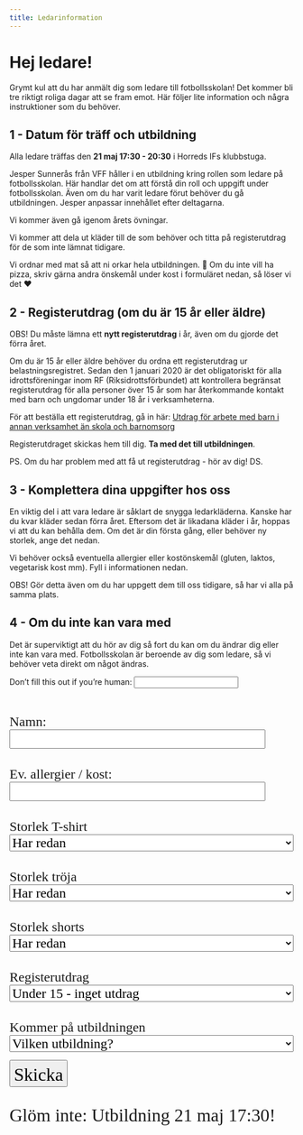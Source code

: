 ```yaml
---
title: Ledarinformation
---
```


# Hej ledare!

Grymt kul att du har anmält dig som ledare till fotbollsskolan! Det kommer bli tre riktigt roliga dagar att se fram emot. Här följer lite information och några instruktioner som du behöver.

## 1 - Datum för träff och utbildning

Alla ledare träffas den **21 maj 17:30 - 20:30** i Horreds IFs klubbstuga.

Jesper Sunnerås från VFF håller i en utbildning kring rollen som ledare på fotbollsskolan. Här handlar det om att förstå din roll och uppgift under fotbollsskolan. Även om du har varit ledare förut behöver du gå utbildningen. Jesper anpassar innehållet efter deltagarna.

Vi kommer även gå igenom årets övningar.

Vi kommer att dela ut kläder till de som behöver och titta på registerutdrag för de som inte lämnat tidigare.

Vi ordnar med mat så att ni orkar hela utbildningen. :pizza:
Om du inte vill ha pizza, skriv gärna andra önskemål under kost i formuläret nedan, så löser vi det :heart:

## 2 - Registerutdrag (om du är 15 år eller äldre)

OBS! Du måste lämna ett **nytt registerutdrag** i år, även om du gjorde det förra året.

Om du är 15 år eller äldre behöver du ordna ett registerutdrag ur belastningsregistret.
Sedan den 1 januari 2020 är det obligatoriskt för alla idrottsföreningar inom RF (Riksidrottsförbundet) att kontrollera begränsat registerutdrag för alla personer över 15 år som har återkommande kontakt med barn och ungdomar under 18 år i verksamheterna.

För att beställa ett registerutdrag, gå in här:
[Utdrag för arbete med barn i annan verksamhet än skola och barnomsorg](https://polisen.se/tjanster-tillstand/belastningsregistret/)

Registerutdraget skickas hem till dig. **Ta med det till utbildningen**.

PS. Om du har problem med att få ut registerutdrag - hör av dig! DS.

## 3 - Komplettera dina uppgifter hos oss

En viktig del i att vara ledare är såklart de snygga ledarkläderna.
Kanske har du kvar kläder sedan förra året. Eftersom det är likadana kläder i år, hoppas vi att du kan behålla dem. Om det är din första gång, eller behöver ny storlek, ange det nedan.

Vi behöver också eventuella allergier eller kostönskemål (gluten, laktos, vegetarisk kost mm). Fyll i informationen nedan.

OBS! Gör detta även om du har uppgett dem till oss tidigare, så har vi alla på samma plats.

## 4 - Om du inte kan vara med

Det är superviktigt att du hör av dig så fort du kan om du ändrar dig eller inte kan vara med.
Fotbollsskolan är beroende av dig som ledare, så vi behöver veta direkt om något ändras.

<form
  name="coaches-details-24"
  method="POST"
  netlify-honeypot="bot-field"
  data-netlify="true"
  action="/tack-ledare"
>
  <p class="hidden">
    <label>
      Don’t fill this out if you’re human: <input name="bot-field" />
    </label>
  </p>
  
  <div style="display: flex; flex-direction: column">
    <span style="font-family: Luckiest Guy; padding-top: 2rem;font-size:1.5rem; display: block;">Namn: </span>
      <input type="text" name="name" style="font-size: 1.5rem; width: 90%" />
       <span style="font-family: Luckiest Guy; padding-top: 2rem;font-size:1.5rem; display: block;"> Ev. allergier / kost:</span>
      <input type="text" name="allergies" style="font-size: 1.5rem; width: 90%;" />
      <span style="font-family: Luckiest Guy; padding-top: 2rem;font-size:1.5rem; display: block;">Storlek T-shirt </span>   
<select id="tshirt" name="tshirt" style="font-family: Luckiest Guy;  font-size: 1.5rem">
  <option value="none">Har redan</option>
  <option value="xs">xs</option>
  <option value="s">s</option>
  <option value="m">m</option>
  <option value="l">l</option>
  <option value="xl">xl</option>
  <option value="xxl">xxl</option>
</select>
   <span style="font-family: Luckiest Guy; padding-top: 2rem;font-size:1.5rem; display: block;">Storlek tröja </span> 
<select id="shirt" name="shirt" style="font-family: Luckiest Guy; font-size: 1.5rem">
<option value="none">Har redan</option>
  <option value="xs">xs</option>
  <option value="s">s</option>
  <option value="m">m</option>
  <option value="l">l</option>
  <option value="xl">xl</option>
  <option value="xxl">xxl</option>
</select>
<span style="font-family: Luckiest Guy; padding-top: 2rem;font-size:1.5rem; display: block;">Storlek shorts </span>
<select id="shorts" name="shorts" style="font-family: Luckiest Guy; font-size: 1.5rem">
<option value="none">Har redan</option>
  <option value="xs">xs</option>
  <option value="s">s</option>
  <option value="m">m</option>
  <option value="l">l</option>
  <option value="xl">xl</option>
  <option value="xxl">xxl</option>
</select>
<span style="font-family: Luckiest Guy; padding-top: 2rem;font-size:1.5rem; display: block;">Registerutdrag </span>
<select id="register" name="register" style="font-family: Luckiest Guy; font-size: 1.5rem">

  <option value="none">Under 15 - inget utdrag</option>
  <option value="fix">Jag fixar ett utdrag </option>
</select>
<span style="font-family: Luckiest Guy; padding-top: 2rem;font-size:1.5rem">Kommer på utbildningen </span>
<select id="training" name="training" style="font-family: Luckiest Guy; font-size: 1.5rem">
<option value="no-training">Vilken utbildning?</option>
<option value="ok-training">Jag kommer på utbildningen den 21 maj</option>
</select>
</div>
  
  <p>
    <button type="submit" style="font-family: Luckiest Guy; font-size: 2rem; padding-top:6px">Skicka</button>
  </p>
</form>

<div style="font-family: Luckiest Guy; font-size:2rem; margin-top:2rem; display: block;">Glöm inte: Utbildning 21 maj 17:30!</div>
